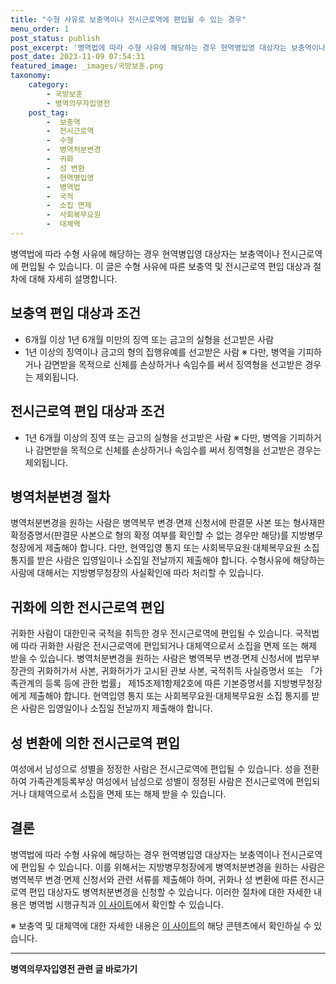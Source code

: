 ```yaml
---
title: "수형 사유로 보충역이나 전시근로역에 편입될 수 있는 경우"
menu_order: 1
post_status: publish
post_excerpt: '병역법에 따라 수형 사유에 해당하는 경우 현역병입영 대상자는 보충역이나 전시근로역에 편입될 수 있습니다. 이 글은 수형 사유에 따른 보충역 및 전시근로역 편입 대상과 절차에 대해 자세히 설명합니다.'
post_date: 2023-11-09 07:54:31
featured_image: _images/국방보훈.png
taxonomy:
    category:
        - 국방보훈
        - 병역의무자입영전
    post_tag:
        -  보충역
        -  전시근로역
        -  수형
        -  병역처분변경
        -  귀화
        -  성 변환
        -  현역병입영
        -  병역법
        -  국적
        -  소집 면제
        -  사회복무요원
        -  대체역
---
```



병역법에 따라 수형 사유에 해당하는 경우 현역병입영 대상자는 보충역이나 전시근로역에 편입될 수 있습니다. 이 글은 수형 사유에 따른 보충역 및 전시근로역 편입 대상과 절차에 대해 자세히 설명합니다.

## 보충역 편입 대상과 조건

- 6개월 이상 1년 6개월 미만의 징역 또는 금고의 실형을 선고받은 사람
- 1년 이상의 징역이나 금고의 형의 집행유예를 선고받은 사람
  ※ 다만, 병역을 기피하거나 감면받을 목적으로 신체를 손상하거나 속임수를 써서 징역형을 선고받은 경우는 제외됩니다.

## 전시근로역 편입 대상과 조건

- 1년 6개월 이상의 징역 또는 금고의 실형을 선고받은 사람
  ※ 다만, 병역을 기피하거나 감면받을 목적으로 신체를 손상하거나 속임수를 써서 징역형을 선고받은 경우는 제외됩니다.

## 병역처분변경 절차

병역처분변경을 원하는 사람은 병역복무 변경·면제 신청서에 판결문 사본 또는 형사재판확정증명서(판결문 사본으로 형의 확정 여부를 확인할 수 없는 경우만 해당)를 지방병무청장에게 제출해야 합니다. 다만, 현역입영 통지 또는 사회복무요원·대체복무요원 소집 통지를 받은 사람은 입영일이나 소집일 전날까지 제출해야 합니다. 수형사유에 해당하는 사람에 대해서는 지방병무청장의 사실확인에 따라 처리할 수 있습니다.

## 귀화에 의한 전시근로역 편입

귀화한 사람이 대한민국 국적을 취득한 경우 전시근로역에 편입될 수 있습니다. 국적법에 따라 귀화한 사람은 전시근로역에 편입되거나 대체역으로서 소집을 면제 또는 해제 받을 수 있습니다. 병역처분변경을 원하는 사람은 병역복무 변경·면제 신청서에 법무부장관의 귀화허가서 사본, 귀화허가가 고시된 관보 사본, 국적취득 사실증명서 또는 「가족관계의 등록 등에 관한 법률」 제15조제1항제2호에 따른 기본증명서를 지방병무청장에게 제출해야 합니다. 현역입영 통지 또는 사회복무요원·대체복무요원 소집 통지를 받은 사람은 입영일이나 소집일 전날까지 제출해야 합니다.

## 성 변환에 의한 전시근로역 편입

여성에서 남성으로 성별을 정정한 사람은 전시근로역에 편입될 수 있습니다. 성을 전환하여 가족관계등록부상 여성에서 남성으로 성별이 정정된 사람은 전시근로역에 편입되거나 대체역으로서 소집을 면제 또는 해제 받을 수 있습니다.

## 결론

병역법에 따라 수형 사유에 해당하는 경우 현역병입영 대상자는 보충역이나 전시근로역에 편입될 수 있습니다. 이를 위해서는 지방병무청장에게 병역처분변경을 원하는 사람은 병역복무 변경·면제 신청서와 관련 서류를 제출해야 하며, 귀화나 성 변환에 따른 전시근로역 편입 대상자도 병역처분변경을 신청할 수 있습니다. 이러한 절차에 대한 자세한 내용은 병역법 시행규칙과 [이 사이트](www.easylaw.go.kr)에서 확인할 수 있습니다.

※ 보충역 및 대체역에 대한 자세한 내용은 [이 사이트](www.easylaw.go.kr)의 해당 콘텐츠에서 확인하실 수 있습니다.
<!-- wp:separator -->
<hr class="wp-block-separator has-alpha-channel-opacity"/>
<!-- /wp:separator -->

<!-- wp:group {"backgroundColor":"base","layout":{"type":"constrained"}} -->
<div class="wp-block-group has-base-background-color has-background"><!-- wp:paragraph {"align":"center","fontSize":"medium"} -->
<p class="has-text-align-center has-large-font-size"><strong>병역의무자입영전 관련 글 바로가기</strong></p>
<!-- /wp:paragraph -->


<!-- wp:latest-posts
{"categories":[{"id":9092,"count":19,"description":"","link":"https://uknowlaw.com/category/%eb%b3%91%ec%97%ad%ec%9d%98%eb%ac%b4%ec%9e%90%ec%9e%85%ec%98%81%ec%a0%84/","name":"병역의무자입영전","slug":"병역의무자입영전","taxonomy":"category","parent":0,"meta":[],"_links":{"self":[{"href":"https://uknowlaw.com/wp-json/wp/v2/categories/9092"}],"collection":[{"href":"https://uknowlaw.com/wp-json/wp/v2/categories"}],"about":[{"href":"https://uknowlaw.com/wp-json/wp/v2/taxonomies/category"}],"wp:post_type":[{"href":"https://uknowlaw.com/wp-json/wp/v2/posts?categories=9092"}],"curies":[{"name":"wp","href":"https://api.w.org/{rel}","templated":true}]}}]} /--></div>
<!-- /wp:group -->